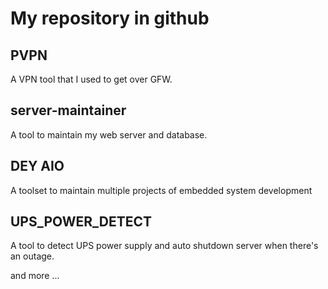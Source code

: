 # My repository in github

## PVPN 
A VPN tool that I used to get over GFW.

## server-maintainer

A tool to maintain my web server and database. 

## DEY AIO

A toolset to maintain multiple projects of embedded system development

## UPS_POWER_DETECT

A tool to detect UPS power supply and auto shutdown server when there's an outage.

and more ...

